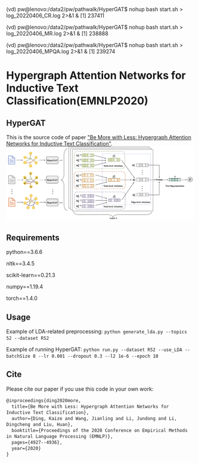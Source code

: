(vd) pw@lenovo:/data2/pw/pathwalk/HyperGAT$ nohup bash start.sh > log_20220406_CR.log 2>&1 &
[1] 237411

(vd) pw@lenovo:/data2/pw/pathwalk/HyperGAT$ nohup bash start.sh > log_20220406_MR.log 2>&1 &
[1] 238888

(vd) pw@lenovo:/data2/pw/pathwalk/HyperGAT$ nohup bash start.sh > log_20220406_MPQA.log 2>&1 &
[1] 239274




Hypergraph Attention Networks for Inductive Text Classification(EMNLP2020)
============

## HyperGAT

This is the source code of paper ["Be More with Less: Hypergraph Attention Networks for Inductive Text Classification"](https://www.aclweb.org/anthology/2020.emnlp-main.399.pdf).
![The proposed framework](hypergat.png)


## Requirements
python==3.6.6

nltk==3.4.5

scikit-learn==0.21.3

numpy==1.19.4

torch==1.4.0

## Usage
Example of LDA-related preprocessing: ```python generate_lda.py --topics 52 --dataset R52```

Example of running HyperGAT: ```python run.py --dataset R52 --use_LDA --batchSize 8 --lr 0.001 --dropout 0.3 --l2 1e-6 --epoch 10```

## Cite

Please cite our paper if you use this code in your own work:

```
@inproceedings{ding2020more,
  title={Be More with Less: Hypergraph Attention Networks for Inductive Text Classification},
  author={Ding, Kaize and Wang, Jianling and Li, Jundong and Li, Dingcheng and Liu, Huan},
  booktitle={Proceedings of the 2020 Conference on Empirical Methods in Natural Language Processing (EMNLP)},
  pages={4927--4936},
  year={2020}
}
```

